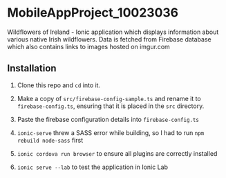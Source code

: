 # MobileAppProject_10023036

Wildflowers of Ireland - Ionic application which displays information about various native Irish wildflowers.  Data is fetched from Firebase database which also contains links to images hosted on imgur.com

## Installation

1. Clone this repo and `cd` into it.

2. Make a copy of `src/firebase-config-sample.ts` and rename it to `firebase-config.ts`, ensuring that it is placed in the `src` directory.

3. Paste the firebase configuration details into `firebase-config.ts`

4. `ionic-serve` threw a SASS error while building, so I had to run `npm rebuild node-sass` first

5. `ionic cordova run browser` to ensure all plugins are correctly installed

6. `ionic serve --lab` to test the application in Ionic Lab
